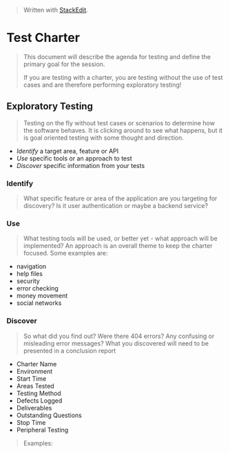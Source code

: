 
> Written with [StackEdit](https://stackedit.io/).

# Test Charter
> This document will describe the agenda for testing and define the primary goal for the session.
>
> If you are testing with a charter, you are testing without the use of test cases and are therefore performing exploratory testing!
## Exploratory Testing
> Testing on the fly without test cases or scenarios to determine how the software behaves. It is clicking around to see what happens, but it is goal oriented testing with some thought and direction.
- *Identify* a target area, feature or API
- *Use* specific tools or an approach to test
- *Discover* specific information from your tests
### Identify
> What specific feature or area of the application are you targeting for discovery? Is it user authentication or maybe a backend service?
### Use
> What testing tools will be used, or better yet - what approach will be implemented? An approach is an overall theme to keep the charter focused. Some examples are:
- navigation
- help files
- security
- error checking
- money movement
- social networks
### Discover
> So what did you find out? Were there 404 errors? Any confusing or misleading error messages? What you discovered will need to be presented in a conclusion report
- Charter Name
- Environment
- Start Time
- Areas Tested
- Testing Method
- Defects Logged
- Deliverables
- Outstanding Questions
- Stop Time
- Peripheral Testing
> Examples:
> 
<!--stackedit_data:
eyJoaXN0b3J5IjpbNDczMjA0OTAsNjczOTY2NzQxLDM0MzcyNz
k3MSw3MzA5OTgxMTZdfQ==
-->